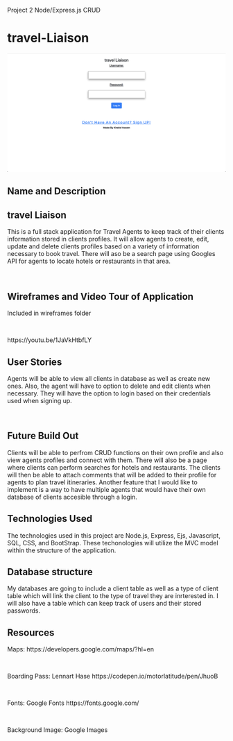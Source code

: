 Project 2 Node/Express.js CRUD
# travel-Liaison
<img src="./public/images/screen.png">
<h2> Name and Description </h2>
<h2> travel Liaison </h2>
<p> This is a full stack application for Travel Agents to keep track of their clients information stored in clients profiles. It will allow agents to create, edit, update and delete clients profiles based on a variety of information necessary to book travel. There will aso be a search page using Googles API for agents to locate hotels or restaurants in that area. </p>
<br>
<h2> Wireframes and Video Tour of Application </h2>
<p>Included in wireframes folder</p><br>
<p>https://youtu.be/1JaVkHtbfLY</p>
<h2>User Stories</h2>
<p>Agents will be able to view all clients in database as well as create new ones. Also, the agent will have to option to delete and edit clients when necessary. They will have the option to login based on their credentials used when signing up.</p><br>
<h2>Future Build Out</h2>
<p> Clients will be able to perfrom CRUD functions on their own profile and also view agents profiles and connect with them. There will also be a page where clients can perform searches for hotels and restaurants. The clients will then be able to attach comments that will be added to their profile for agents to plan travel itineraries. Another feature that I would like to implement is a way to have multiple agents that would have their own database of clients accesible through a login.
<h2> Technologies Used </h2>
<p> The technologies used in this project are Node.js, Express, Ejs, Javascript, SQL, CSS, and BootStrap. These techonologies will utilize the MVC model within the structure of the application. <p>
<h2> Database structure </h2>
<p> My databases are going to include a client table as well as a type of client table which will link the client to the type of travel they are inrterested in. I will also have a table which can keep track of users and their stored passwords.</p>
<h2> Resources </h2>
<p>Maps:  https://developers.google.com/maps/?hl=en</p><br>
<p>Boarding Pass: Lennart Hase https://codepen.io/motorlatitude/pen/JhuoB</p><br>
<p>Fonts: Google Fonts https://fonts.google.com/ </p><br>
<p>Background Image: Google Images</p> 



